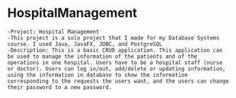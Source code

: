 # HospitalManagement

	-Project: Hospital Management
	-This project is a solo project that I made for my Database Systems course. I used Java, JavaFX, JDBC, and PostgreSQL
	-Description: This is a basic CRUD application. This application can be used to manage the information of the patients and of the operations in one hospital. Users have to be a hospital staff (nurse or doctor). Users can log in/out, add/delete or updating information, using the information in database to show the information corresponding to the requests the users want, and the users can change their password to a new password. 
